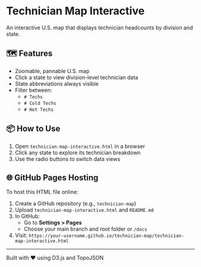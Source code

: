 
# Technician Map Interactive

An interactive U.S. map that displays technician headcounts by division and state.

## 🗺 Features
- Zoomable, pannable U.S. map
- Click a state to view division-level technician data
- State abbreviations always visible
- Filter between:
  - `# Techs`
  - `# Cold Techs`
  - `# Hot Techs`

## 📦 How to Use
1. Open `technician-map-interactive.html` in a browser
2. Click any state to explore its technician breakdown
3. Use the radio buttons to switch data views

## 🌐 GitHub Pages Hosting
To host this HTML file online:
1. Create a GitHub repository (e.g., `technician-map`)
2. Upload `technician-map-interactive.html` and `README.md`
3. In GitHub:
   - Go to **Settings > Pages**
   - Choose your main branch and root folder or `/docs`
4. Visit: `https://your-username.github.io/technician-map/technician-map-interactive.html`

---

Built with ❤️ using D3.js and TopoJSON
